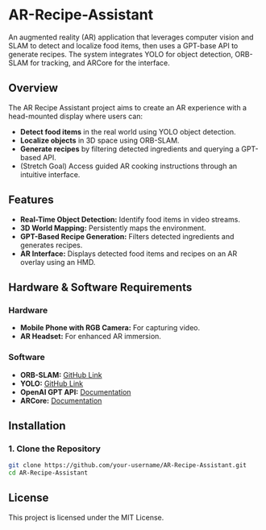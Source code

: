 # AR-Recipe-Assistant

An augmented reality (AR) application that leverages computer vision and SLAM to detect and localize food items, then uses a GPT-base API to generate recipes. The system integrates YOLO for object detection, ORB-SLAM for tracking, and ARCore for the interface.

## Overview

The AR Recipe Assistant project aims to create an AR experience with a head-mounted display where users can:
- **Detect food items** in the real world using YOLO object detection.
- **Localize objects** in 3D space using ORB-SLAM.
- **Generate recipes** by filtering detected ingredients and querying a GPT-based API.
- (Stretch Goal) Access guided AR cooking instructions through an intuitive interface.

## Features

- **Real-Time Object Detection:** Identify food items in video streams.
- **3D World Mapping:** Persistently maps the environment.
- **GPT-Based Recipe Generation:** Filters detected ingredients and generates recipes.
- **AR Interface:** Displays detected food items and recipes on an AR overlay using an HMD.

## Hardware & Software Requirements

### Hardware
- **Mobile Phone with RGB Camera:** For capturing video.
- **AR Headset:** For enhanced AR immersion.

### Software
- **ORB-SLAM:** [GitHub Link](https://github.com/raulmur/ORB_SLAM)
- **YOLO:** [GitHub Link](https://github.com/THU-MIG/yolov10)
- **OpenAI GPT API:** [Documentation](https://platform.openai.com/docs/overview)
- **ARCore:** [Documentation](https://developers.google.com/ar)

## Installation

### 1. Clone the Repository
```bash
git clone https://github.com/your-username/AR-Recipe-Assistant.git
cd AR-Recipe-Assistant
```

## License
This project is licensed under the MIT License.
